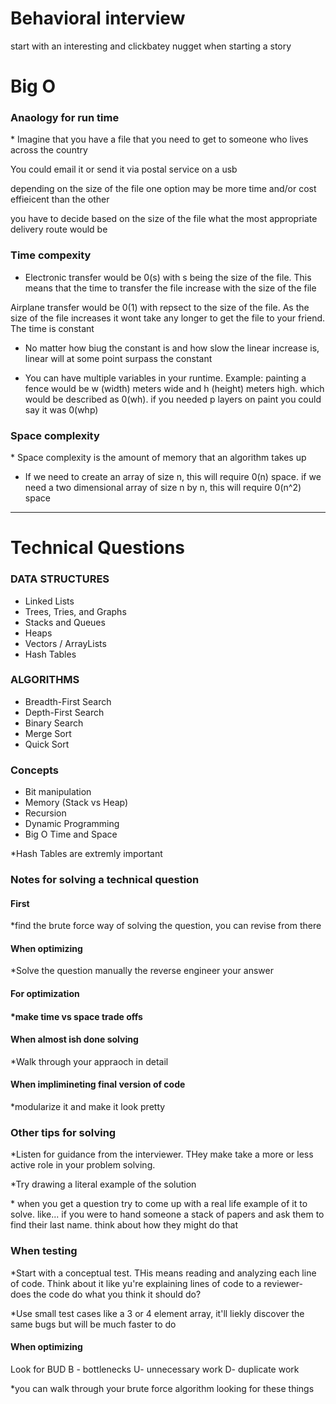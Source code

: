 <h1> Behavioral interview </h1>

start with an interesting and clickbatey nugget when starting a story

<h1> Big O </h1>

<h3> Anaology for run time </h3>
* Imagine that you have a file that you need to get to someone who lives across the country

You could email it or send it via postal service on a usb

depending on the size of the file one option may be more time and/or cost effieicent than the other

you have to decide based on the size of the file what the most appropriate delivery route would be

<h3>Time compexity </h3>

- Electronic transfer would be 0(s) with s being the size of the file. This means that the time to transfer the file increase with the size of the file

Airplane transfer would be 0(1) with repsect to the size of the file. As the size of the file increases it wont take any longer to get the file to your friend. The time is constant

- No matter how biug the constant is and how slow the linear increase is, linear will at some point surpass the constant

- You can have multiple variables in your runtime. Example: painting a fence would be w (width) meters wide and h (height) meters high. which would be described as 0(wh). if you needed p layers on paint you could say it was 0(whp)

<h3>Space complexity</h3>
* Space complexity is the amount of memory that an algorithm takes up

- If we need to create an array of size n, this will require 0(n) space. if we need a two dimensional array of size n by n, this will require 0(n^2) space

---

<h1> Technical Questions </h1>

<h3> DATA STRUCTURES </h3>
<ul>
<li>Linked Lists</li>
<li>Trees, Tries, and Graphs </li>
<li>Stacks and Queues </li>
<li>Heaps </li>
<li>Vectors / ArrayLists </li>
<li>Hash Tables </li>
</ul>

<h3> ALGORITHMS </h3>
<ul>
<li>Breadth-First Search </li>
<li>Depth-First Search </li>
<li>Binary Search </li>
<li>Merge Sort </li>
<li>Quick Sort </li>
</ul>

<h3> Concepts </h3>
<ul>
<li>Bit manipulation </li>
<li>Memory (Stack vs Heap) </li>
<li>Recursion </li>
<li>Dynamic Programming </li>
<li>Big O Time and Space </li>
</ul>

\*Hash Tables are extremly important

<h3>Notes for solving a technical question </h3>
<h4>First </h4> 
*find the brute force way of solving the question, you can revise from there
<h4>When optimizing</h4> 
*Solve the question manually the reverse engineer your answer
<h4>For optimization<h4>
*make time vs space trade offs
<h4>When almost ish done solving </h4>
*Walk through your appraoch in detail
<h4>When implimineting final version of code</h4> *modularize it and make it look pretty

<h3>Other tips for solving</h3>
*Listen for guidance from the interviewer. THey make take a more or less active role in your problem solving.

\*Try drawing a literal example of the solution

\* when you get a question try to come up with a real life example of it to solve. like... if you were to hand someone a stack of papers and ask them to find their last name. think about how they might do that

<h3>When testing </h4>
*Start with a conceptual test. THis means reading and analyzing each line of code. Think about it like yu're explaining lines of code to a reviewer- does the code do what you think it should do?

\*Use small test cases like a 3 or 4 element array, it'll liekly discover the same bugs but will be much faster to do

<h4>When optimizing </h4>
Look for BUD
B - bottlenecks
U- unnecessary work
D- duplicate work

\*you can walk through your brute force algorithm looking for these things
